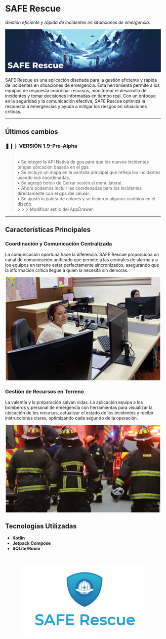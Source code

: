 # SAFE Rescue

*Gestión eficiente y rápida de incidentes en situaciones de emergencia.*

<p align="center">
  <img src="./README/SRCover.png" alt="Portada SAFE Rescue" width="900px">
</p>

SAFE Rescue es una aplicación diseñada para la gestión eficiente y rápida de incidentes en situaciones de emergencia. Esta herramienta permite a los equipos de respuesta coordinar recursos, monitorear el desarrollo de incidentes y tomar decisiones informadas en tiempo real. Con un enfoque en la seguridad y la comunicación efectiva, SAFE Rescue optimiza la respuesta a emergencias y ayuda a mitigar los riesgos en situaciones críticas.

---

## Últimos cambios

### ❚❙❘ VERSIÓN 1.9-Pre-Alpha

> <br>• Se integro la API Nativa de gps para que los nuevos incidentes tengan ubicación basada en el gps.
> <br>• Se incluyó un mapa en la pantalla principal que refleja los incidentes usando sus coordenadas.
> <br>• Se agregó boton de Cerrar sesión al menu lateral.
> <br>• Ahora podemos incluir las coordenadas para los incidentes directamente con el gps del celular.
> <br>• Se ajustó la paleta de colores y se hicieron algunos cambios en el diseño.
> <br> > > > Modificar estilo del AppDrawer.
> <br>

---

## Características Principales

### Coordinación y Comunicación Centralizada
La comunicación oportuna hace la diferencia. SAFE Rescue proporciona un canal de comunicación unificado que permite a las centrales de alarma y a los equipos en terreno estar perfectamente sincronizados, asegurando que la información crítica llegue a quien la necesita sin demoras.

<p align="center">
  <img src="./README/350_central_alarmas_osorno.jpg" alt="Central de Alarmas Osorno" width="500px">
</p>

### Gestión de Recursos en Terreno
La valentía y la preparación salvan vidas. La aplicación equipa a los bomberos y personal de emergencia con herramientas para visualizar la ubicación de los recursos, actualizar el estado de los incidentes y recibir instrucciones claras, optimizando cada segundo de la operación.

<p align="center">
  <img src="./README/bomberos_en_accion.jpg" alt="Bomberos en acción" width="500px">
</p>

## Tecnologías Utilizadas
* **Kotlin**
* **Jetpack Compose**
* **SQLite/Room**

<br>

<p align="center">
  <img src="./README/SafeRescueLogo.png" alt="Safe Rescue Logo" width="400px">
</p>

